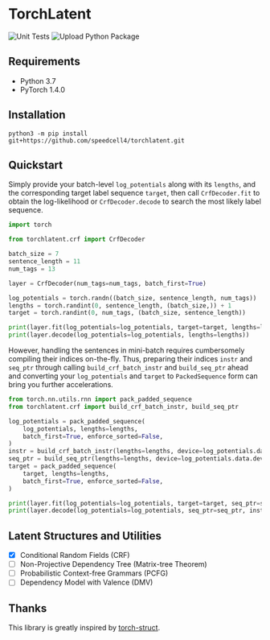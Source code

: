 # TorchLatent

![Unit Tests](https://github.com/speedcell4/torchlatent/workflows/Unit%20Tests/badge.svg)
![Upload Python Package](https://github.com/speedcell4/torchlatent/workflows/Upload%20Python%20Package/badge.svg)

## Requirements

- Python 3.7
- PyTorch 1.4.0 

## Installation

`python3 -m pip install git+https://github.com/speedcell4/torchlatent.git`

## Quickstart

Simply provide your batch-level `log_potentials` along with its `lengths`, and the corresponding target label sequence `target`, then call `CrfDecoder.fit` to obtain the log-likelihood or `CrfDecoder.decode` to search the most likely label sequence.

```python
import torch

from torchlatent.crf import CrfDecoder

batch_size = 7
sentence_length = 11
num_tags = 13

layer = CrfDecoder(num_tags=num_tags, batch_first=True)

log_potentials = torch.randn((batch_size, sentence_length, num_tags))
lengths = torch.randint(0, sentence_length, (batch_size,)) + 1
target = torch.randint(0, num_tags, (batch_size, sentence_length))

print(layer.fit(log_potentials=log_potentials, target=target, lengths=lengths))
print(layer.decode(log_potentials=log_potentials, lengths=lengths))
```

However, handling the sentences in mini-batch requires cumbersomely compiling their indices on-the-fly. Thus, preparing their indices `instr` and `seq_ptr` through calling `build_crf_batch_instr` and `build_seq_ptr` ahead and converting your `log_potentials` and `target` to `PackedSequence` form can bring you further accelerations.

```python
from torch.nn.utils.rnn import pack_padded_sequence
from torchlatent.crf import build_crf_batch_instr, build_seq_ptr

log_potentials = pack_padded_sequence(
    log_potentials, lengths=lengths,
    batch_first=True, enforce_sorted=False,
)
instr = build_crf_batch_instr(lengths=lengths, device=log_potentials.data.device)
seq_ptr = build_seq_ptr(lengths=lengths, device=log_potentials.data.device)
target = pack_padded_sequence(
    target, lengths=lengths,
    batch_first=True, enforce_sorted=False,
)

print(layer.fit(log_potentials=log_potentials, target=target, seq_ptr=seq_ptr, instr=instr))
print(layer.decode(log_potentials=log_potentials, seq_ptr=seq_ptr, instr=instr))
```

## Latent Structures and Utilities

- [x] Conditional Random Fields (CRF)
- [ ] Non-Projective Dependency Tree (Matrix-tree Theorem)
- [ ] Probabilistic Context-free Grammars (PCFG)
- [ ] Dependency Model with Valence (DMV)

## Thanks

This library is greatly inspired by [torch-struct](https://github.com/harvardnlp/pytorch-struct).
